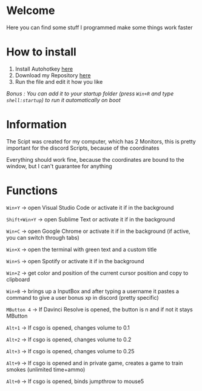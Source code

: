 # Welcome
Here you can find some stuff I programmed make some things work faster

# How to install
1. Install Autohotkey [here](https://www.autohotkey.com/)
2. Download my Repository [here](https://minhaskamal.github.io/DownGit/#/home?url=https://github.com/MaxiAmZocken/My-Stuff)
3. Run the file and edit it how you like

*Bonus : You can add it to your startup folder (press `Win+R` and type `shell:startup`) to run it automatically on boot*

# Information

The Scipt was created for my computer, which has 2 Monitors, this is pretty important for the discord Scripts, because of the coordinates

Everything should work fine, because the coordinates are bound to the window, but I can't guarantee for anything

# Functions

`Win+Y` -> open Visual Studio Code or activate it if in the background

`Shift+Win+Y` -> open Sublime Text or activate it if in the background

`Win+C` -> open Google Chrome or activate it if in the background (if active, you can switch through tabs)

`Win+X` -> open the terminal with green text and a custom title

`Win+S` -> open Spotify or activate it if in the background

`Win+Z` -> get color and position of the current cursor position and copy to clipboard

`Win+B` -> brings up a InputBox and after typing a username it pastes a command to give a user bonus xp in discord (pretty specific)

`MButton 4` -> If Davinci Resolve is opened, the button is n and if not it stays MButton 

`Alt+1` -> If csgo is opened, changes volume to 0.1

`Alt+2` -> If csgo is opened, changes volume to 0.2

`Alt+3` -> If csgo is opened, changes volume to 0.25

`Alt+9` -> If csgo is opened and in private game, creates a game to train smokes (unlimited time+ammo)

`Alt+0` -> If csgo is opened, binds jumpthrow to mouse5